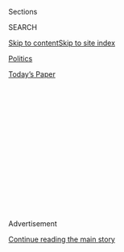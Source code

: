 <div id="app">

<div>

<div>

<div>

<div class="NYTAppHideMasthead css-1q2w90k e1suatyy0">

<div class="section css-ui9rw0 e1suatyy2">

<div class="css-eph4ug er09x8g0">

<div class="css-6n7j50">

</div>

<span class="css-1dv1kvn">Sections</span>

<div class="css-10488qs">

<span class="css-1dv1kvn">SEARCH</span>

</div>

[Skip to content](#site-content)[Skip to site
index](#site-index)

</div>

<div id="masthead-section-label" class="css-1wr3we4 eaxe0e00">

[Politics](https://www.nytimes.com/section/politics)

</div>

<div class="css-10698na e1huz5gh0">

</div>

</div>

<div id="masthead-bar-one" class="section hasLinks css-15hmgas e1csuq9d3">

<div class="css-uqyvli e1csuq9d0">

</div>

<div class="css-1uqjmks e1csuq9d1">

</div>

<div class="css-9e9ivx">

[](https://myaccount.nytimes.com/auth/login?response_type=cookie&client_id=vi)

</div>

<div class="css-1bvtpon e1csuq9d2">

[Today’s
Paper](https://www.nytimes.com/section/todayspaper)

</div>

</div>

</div>

</div>

<div data-aria-hidden="false">

<div id="site-content" data-role="main">

<div>

<div class="css-1aor85t" style="opacity:0.000000001;z-index:-1;visibility:hidden">

<div class="css-1hqnpie">

<div class="css-epjblv">

<span class="css-17xtcya">[Politics](/section/politics)</span><span class="css-x15j1o">|</span><span class="css-fwqvlz">Senate
Rejects Slimmed-Down Obamacare Repeal as McCain Votes
No</span>

</div>

<div class="css-k008qs">

<div class="css-1iwv8en">

<span class="css-18z7m18"></span>

<div>

</div>

</div>

<span class="css-1n6z4y">https://nyti.ms/2u3w6OB</span>

<div class="css-1705lsu">

<div class="css-4xjgmj">

<div class="css-4skfbu" data-role="toolbar" data-aria-label="Social Media Share buttons, Save button, and Comments Panel with current comment count" data-testid="share-tools">

  - 
  - 
  - 
  - 
    
    <div class="css-6n7j50">
    
    </div>

  - 
  - 

</div>

</div>

</div>

</div>

</div>

</div>

<div id="NYT_TOP_BANNER_REGION" class="css-13pd83m">

</div>

<div id="top-wrapper" class="css-1sy8kpn">

<div id="top-slug" class="css-l9onyx">

Advertisement

</div>

[Continue reading the main
story](#after-top)

<div class="ad top-wrapper" style="text-align:center;height:100%;display:block;min-height:250px">

<div id="top" class="place-ad" data-position="top" data-size-key="top">

</div>

</div>

<div id="after-top">

</div>

</div>

<div id="sponsor-wrapper" class="css-1hyfx7x">

<div id="sponsor-slug" class="css-19vbshk">

Supported by

</div>

[Continue reading the main
story](#after-sponsor)

<div id="sponsor" class="ad sponsor-wrapper" style="text-align:center;height:100%;display:block">

</div>

<div id="after-sponsor">

</div>

</div>

<div class="css-1vkm6nb ehdk2mb0">

# Senate Rejects Slimmed-Down Obamacare Repeal as McCain Votes No

</div>

![<span class="css-16f3y1r e13ogyst0">Senate leaders react after John
McCain, Republican of Arizona, who returned to the Senate this week
after receiving a diagnosis of brain cancer, cast the decisive vote to
defeat his party’s “skinny repeal” of
Obamacare.</span>](https://static01.nyt.com/images/2017/07/28/us/politics/McCain-for-video-clip/McCain-for-video-clip-videoSixteenByNineJumbo1600.jpg)

<div class="css-xt80pu e12qa4dv0">

<div class="css-18e8msd">

<div class="css-vp77d3 epjyd6m0">

<div class="css-1baulvz">

By [<span class="css-1baulvz" itemprop="name">Robert
Pear</span>](https://www.nytimes.com/by/robert-pear) and
[<span class="css-1baulvz last-byline" itemprop="name">Thomas
Kaplan</span>](http://www.nytimes.com/by/thomas-kaplan)

</div>

</div>

  - July 27,
    2017

  - 
    
    <div class="css-4xjgmj">
    
    <div class="css-d8bdto" data-role="toolbar" data-aria-label="Social Media Share buttons, Save button, and Comments Panel with current comment count" data-testid="share-tools">
    
      - 
      - 
      - 
      - 
        
        <div class="css-6n7j50">
        
        </div>
    
      - 
      - 
    
    </div>
    
    </div>

</div>

</div>

<div class="section meteredContent css-1r7ky0e" name="articleBody" itemprop="articleBody">

<div class="css-1fanzo5 StoryBodyCompanionColumn">

<div class="css-53u6y8">

WASHINGTON — The Senate in the early hours of Friday morning rejected a
new, scaled-down Republican plan to repeal parts of the Affordable Care
Act, derailing the Republicans’ seven-year campaign to dismantle
President Barack Obama’s signature health care law and dealing a huge
political setback to President Trump.

Senator John McCain of Arizona, who just this week returned to the
Senate after receiving a diagnosis of brain cancer, [cast the decisive
vote](https://www.nytimes.com/2017/07/28/us/politics/john-mccain-vote-trump-obamacare.html)
to defeat the proposal, joining two other Republicans, Susan Collins of
Maine and Lisa Murkowski of Alaska, in opposing it.

The 49-to-51 vote was also a humiliating setback for the Senate majority
leader, Mitch McConnell of Kentucky, who has nurtured his reputation as
a master tactician and spent the last three months trying to devise a
repeal bill that could win support from members of his
caucus.

</div>

</div>

<div style="max-width:100%;margin:0 auto">

<div class="css-17dprlf" data-id="100000005316861" data-slug="28DAILY-player-flex" style="max-width:600px">

</div>

</div>

<div class="css-1fanzo5 StoryBodyCompanionColumn">

<div class="css-53u6y8">

As the clock ticked toward the final vote, which took place around 1:30
a.m., suspense built on the Senate floor. Mr. McCain was engaged in a
lengthy, animated conversation with Vice President Mike Pence, who had
come to the Capitol prepared to cast the tiebreaking vote for the
measure. A few minutes later, when Mr. McCain ambled over to the
Democratic side of the chamber, he was embraced by Senator Dianne
Feinstein, Democrat of California. A little later Senator Amy Klobuchar,
Democrat of Minnesota, put her arm around Mr. McCain.

</div>

</div>

<div class="css-1fanzo5 StoryBodyCompanionColumn">

<div class="css-53u6y8">

The roll had yet to be called, but the body language suggested that the
Trump administration had failed in its effort to flip the Arizona
senator whom President Trump hailed on Tuesday as an “American hero.’’

Many senators announced their votes in booming voices. Mr. McCain
quietly signaled his vote with a thumbs-down gesture. He later offered
an explanation on Twitter:

</div>

</div>

<div class="css-cfo9c3">

</div>

<div class="css-1fanzo5 StoryBodyCompanionColumn">

<div class="css-53u6y8">

After the tally was final, Mr. Trump tweeted:

</div>

</div>

<div class="css-cfo9c3">

</div>

<div class="css-1fanzo5 StoryBodyCompanionColumn">

<div class="css-53u6y8">

The truncated Republican plan that ultimately fell was far less than
what Republicans once envisioned. Republican leaders, unable to overcome
complaints from both moderate and conservative members of their caucus,
said the skeletal plan was just a vehicle to permit negotiations with
the House, which passed a much more ambitious repeal bill in early May.

</div>

</div>

<div class="css-1fanzo5 StoryBodyCompanionColumn">

<div class="css-53u6y8">

The “skinny repeal” bill, as it became known at the Capitol this week,
would still have had broad effects on health care. The bill would have
[increased the number of people who are uninsured by 15
million](https://www.cbo.gov/system/files/115th-congress-2017-2018/costestimate/s.a.667.pdf)
next year compared with current law, according to the nonpartisan
Congressional Budget Office. Premiums for people buying insurance on
their own would have increased roughly 20 percent, the budget office
said.

</div>

</div>

<div class="css-79elbk" data-testid="photoviewer-wrapper">

<div class="css-z3e15g" data-testid="photoviewer-wrapper-hidden">

</div>

<div class="css-1a48zt4 ehw59r15" data-testid="photoviewer-children">

![<span class="css-16f3y1r e13ogyst0" data-aria-hidden="true">Senator
John McCain of Arizona leaving the Senate chamber early Friday after
casting the vote that ensured the measure’s
defeat.</span><span class="css-cnj6d5 e1z0qqy90" itemprop="copyrightHolder"><span class="css-1ly73wi e1tej78p0">Credit...</span><span>Gabriella
Demczuk for The New York
Times</span></span>](https://static01.nyt.com/images/2017/07/28/us/28dc-health_web11/28dc-health_web11-articleInline-v4.jpg?quality=75&auto=webp&disable=upscale)

</div>

</div>

<div class="css-1fanzo5 StoryBodyCompanionColumn">

<div class="css-53u6y8">

Unlike previous setbacks, Friday morning’s health care defeat had the
ring of finality. After the result was announced, the Senate quickly
moved on to routine business. Mr. McConnell canceled a session scheduled
for Friday and announced that the Senate would take up the nomination of
a federal circuit judge on Monday afternoon.

With so many senators in both parties railing against the fast-track
procedures that Republican leaders used, a return to health care seemed
certain to go through the committees, where bipartisanship and
deliberation are more likely.

“We are not celebrating,” said the Senate Democratic leader, Chuck
Schumer of New York. “We are relieved that millions and millions of
people who would have been so drastically hurt by the three proposals
put forward will at least retain their health care, be able to deal with
pre-existing conditions.”

Mr. McConnell said he was proud of his vote to start unwinding the
Affordable Care Act. “What we tried to accomplish for the American
people was the right thing for the country,” Mr. McConnell said. “And
our only regret tonight, our only regret, is that we didn’t achieve what
we had hoped to
accomplish.”

</div>

</div>

<div class="css-79elbk" data-testid="photoviewer-wrapper">

<div class="css-z3e15g" data-testid="photoviewer-wrapper-hidden">

</div>

<div class="css-1a48zt4 ehw59r15" data-testid="photoviewer-children">

<div class="css-1xdhyk6 erfvjey0">

<span class="css-1ly73wi e1tej78p0">Image</span>

<div class="css-zjzyr8">

<div data-testid="lazyimage-container" style="height:257.77777777777777px">

</div>

</div>

</div>

<span class="css-16f3y1r e13ogyst0" data-aria-hidden="true">Vice
President Mike Pence arriving at the Capitol late Thursday. He was not
able to save the measure with a tiebreaking
vote.</span><span class="css-cnj6d5 e1z0qqy90" itemprop="copyrightHolder"><span class="css-1ly73wi e1tej78p0">Credit...</span><span>Zach
Gibson/Getty Images</span></span>

</div>

</div>

<div class="css-1fanzo5 StoryBodyCompanionColumn">

<div class="css-53u6y8">

The new, eight-page Senate bill, called the Health Care Freedom Act, was
unveiled just hours before the vote. It would have ended the requirement
that most people have health coverage, known as the individual mandate.
But it would not have put in place other incentives for people to obtain
coverage — a situation that insurers say would leave them with a pool of
sicker, costlier customers. It would also have ended the requirement
that large employers offer coverage to their workers.

The “skinny repeal” would have delayed a tax on medical devices. It
would also have cut off federal funds for Planned Parenthood for one
year and increased federal grants to community health centers. And it
would have increased the limit on contributions to tax-favored health
savings accounts.

In addition, the bill would have made it much easier for states to waive
federal requirements that health insurance plans provide consumers with
a minimum set of benefits like maternity care and prescription drugs. It
would have eliminated funds provided by the Affordable Care Act for a
wide range of prevention and public health programs.

Before rolling out the new legislation, Senate leaders had to deal with
a rebellion from Republican senators who demanded ironclad assurances
that the legislation would never become
law.

</div>

</div>

<div style="max-width:100%;margin:0 auto">

<div class="css-17dprlf" data-id="100000005314221" data-slug="skinny-repeal-vote-embed" style="max-width:600px">

</div>

</div>

<div class="css-1fanzo5 StoryBodyCompanionColumn">

<div class="css-53u6y8">

Mr. McCain and Senators Lindsey Graham of South Carolina and Ron Johnson
of Wisconsin insisted that House leaders promise that the bill would not
be enacted.

“I’m not going to vote for a bill that is terrible policy and horrible
politics just because we have to get something done,” Mr. Graham said at
a news conference, calling the stripped-down bill a “disaster” and a
“fraud” as a replacement for the health law.

</div>

</div>

<div class="css-1fanzo5 StoryBodyCompanionColumn">

<div class="css-53u6y8">

Mr. Graham eventually voted for the measure after receiving an assurance
from the House speaker, Paul D. Ryan, that the two chambers would
negotiate their differences if the Senate passed the legislation.

“If moving forward requires a conference committee, that is something
the House is willing to do,” Mr. Ryan said in a statement. “The reality,
however, is that repealing and replacing Obamacare still ultimately
requires the Senate to produce 51 votes for an actual
plan.”

</div>

</div>

<div class="css-79elbk" data-testid="photoviewer-wrapper">

<div class="css-z3e15g" data-testid="photoviewer-wrapper-hidden">

</div>

<div class="css-1a48zt4 ehw59r15" data-testid="photoviewer-children">

<div class="css-1xdhyk6 erfvjey0">

<span class="css-1ly73wi e1tej78p0">Image</span>

<div class="css-zjzyr8">

<div data-testid="lazyimage-container" style="height:258.4561403508772px">

</div>

</div>

</div>

<span class="css-16f3y1r e13ogyst0" data-aria-hidden="true">From left,
Senators Lindsey Graham of South Carolina, Ron Johnson of Wisconsin and
John McCain of Arizona, all Republicans, spoke about the “skinny repeal”
bill on
Thursday.</span><span class="css-cnj6d5 e1z0qqy90" itemprop="copyrightHolder"><span class="css-1ly73wi e1tej78p0">Credit...</span><span>Gabriella
Demczuk for The New York Times</span></span>

</div>

</div>

<div class="css-1fanzo5 StoryBodyCompanionColumn">

<div class="css-53u6y8">

But Mr. Ryan left open the possibility that if a compromise measure had
failed in the Senate, the House could still pass the stripped-down
Senate health bill. That helped push Mr. McCain to “no.”

Republican senators found themselves in the strange position of hoping
their bill would never be approved by the House.

“It may very well be a good vehicle to get us into conference, but you
got to make sure that it’s not so good that the House simply passes it
rather than going to conference,” said Senator Michael Rounds,
Republican of South Dakota. Mr. Rounds, who built a successful insurance
business in his home state, said he was concerned that “the markets may
collapse” if the Senate bill ever took effect.

Two influential House conservatives made clear that they did not want to
simply pass the Senate bill. Representative Mark Walker, Republican of
North Carolina and the chairman of the conservative Republican Study
Committee, said he favored a conference, calling the bill “ugly to the
bone.”

</div>

</div>

<div class="css-1sngw6j">

[](https://www.nytimes.com/interactive/2017/07/27/us/politics/document-Read-the-Senate-Skinny-Repeal-Bill.html)

<div class="css-1eoytci">

![](https://static01.nyt.com/images/2017/07/27/us/politics/image-Read-the-Senate-Skinny-Repeal-Bill/image-Read-the-Senate-Skinny-Repeal-Bill-thumbLarge.gif)

</div>

<div class="css-1rha1bf">

## Read the Senate ‘Skinny Repeal’ Bill

Republicans on Thursday released a narrow measure to roll back parts of
the Affordable Care Act.

</div>

</div>

<div class="css-1fanzo5 StoryBodyCompanionColumn">

<div class="css-53u6y8">

And Representative Mark Meadows, Republican of North Carolina and the
chairman of the hard-line Freedom Caucus, said that for many
conservatives, it would be a “nonstarter” to send President Trump a bill
that has “gotten so skinny that it doesn’t resemble a repeal.”

But senators had at least some reason to be nervous. The House majority
leader, Kevin McCarthy of California, notified House members that
“pending Senate action on health care,” the House schedule could
change, and that “all members should remain flexible in their travel
plans over the next few days.” That did not sound like a man preparing
for protracted House-Senate negotiations.

Representative Chris Collins, Republican of New York and a key ally of
Mr. Trump, said the stripped-down bill would be “better than nothing” if
it became apparent that the Senate did not have the votes for a more
ambitious bill.

“It becomes a binary choice,” he said. “If it’s this or nothing, who
wants to go home and say I did
nothing?”

</div>

</div>

<div class="css-79elbk" data-testid="photoviewer-wrapper">

<div class="css-z3e15g" data-testid="photoviewer-wrapper-hidden">

</div>

<div class="css-1a48zt4 ehw59r15" data-testid="photoviewer-children">

<div class="css-1xdhyk6 erfvjey0">

<span class="css-1ly73wi e1tej78p0">Image</span>

<div class="css-zjzyr8">

<div data-testid="lazyimage-container" style="height:258.4561403508772px">

</div>

</div>

</div>

<span class="css-16f3y1r e13ogyst0" data-aria-hidden="true">Mr. Graham,
right, called the Senate bill a “disaster,” and Mr. Johnson, left, said
it “doesn’t even come close to honoring our promise of repealing
Obamacare.”</span><span class="css-cnj6d5 e1z0qqy90" itemprop="copyrightHolder"><span class="css-1ly73wi e1tej78p0">Credit...</span><span>Gabriella
Demczuk for The New York Times</span></span>

</div>

</div>

<div class="css-1fanzo5 StoryBodyCompanionColumn">

<div class="css-53u6y8">

“No one can guarantee anything,” he added, sending a message to senators
wanting assurances.

Even some senators who voted for the measure Friday conceded that its
enactment could have been disastrous. It would have repealed the mandate
that most Americans have insurance, without another mechanism to push
Americans to maintain insurance coverage. Under those circumstances,
healthy people could wait to buy insurance until they are sick. The
insurance markets would become dominated by the chronically ill, and
premiums would soar, insurers warned.

</div>

</div>

<div class="css-1fanzo5 StoryBodyCompanionColumn">

<div class="css-53u6y8">

America’s Health Insurance Plans, the Blue Cross Blue Shield Association
and the American Medical Association all expressed similar concerns.

“We would oppose an approach that eliminates the individual coverage
requirement, does not offer alternative continuous coverage solutions,
and does not include measures to immediately stabilize the individual
market,” said America’s Health Insurance Plans, a trade group for the
industry.

On the other side, the Trump administration twisted arms. Mr. Trump
directed Interior Secretary Ryan Zinke to call Ms. Murkowski, the Alaska
senator, to remind her of issues affecting her state that are controlled
by the Interior Department, according to people familiar with the call,
who requested anonymity because they were not authorized to speak to the
press.

Ms. Murkowski confirmed to reporters that she had received a call from
Mr. Zinke, but she declined to describe the details. However, people
familiar with the call described her reaction to it as “furious.”

</div>

</div>

</div>

<div>

</div>

<div>

</div>

<div>

</div>

<div>

<div id="bottom-wrapper" class="css-1ede5it">

<div id="bottom-slug" class="css-l9onyx">

Advertisement

</div>

[Continue reading the main
story](#after-bottom)

<div id="bottom" class="ad bottom-wrapper" style="text-align:center;height:100%;display:block;min-height:90px">

</div>

<div id="after-bottom">

</div>

</div>

</div>

</div>

</div>

## Site Index

<div>

</div>

## Site Information Navigation

  - [© <span>2020</span> <span>The New York Times
    Company</span>](https://help.nytimes.com/hc/en-us/articles/115014792127-Copyright-notice)

<!-- end list -->

  - [NYTCo](https://www.nytco.com/)
  - [Contact
    Us](https://help.nytimes.com/hc/en-us/articles/115015385887-Contact-Us)
  - [Work with us](https://www.nytco.com/careers/)
  - [Advertise](https://nytmediakit.com/)
  - [T Brand Studio](http://www.tbrandstudio.com/)
  - [Your Ad
    Choices](https://www.nytimes.com/privacy/cookie-policy#how-do-i-manage-trackers)
  - [Privacy](https://www.nytimes.com/privacy)
  - [Terms of
    Service](https://help.nytimes.com/hc/en-us/articles/115014893428-Terms-of-service)
  - [Terms of
    Sale](https://help.nytimes.com/hc/en-us/articles/115014893968-Terms-of-sale)
  - [Site
    Map](https://spiderbites.nytimes.com)
  - [Help](https://help.nytimes.com/hc/en-us)
  - [Subscriptions](https://www.nytimes.com/subscription?campaignId=37WXW)

</div>

</div>

</div>

</div>
